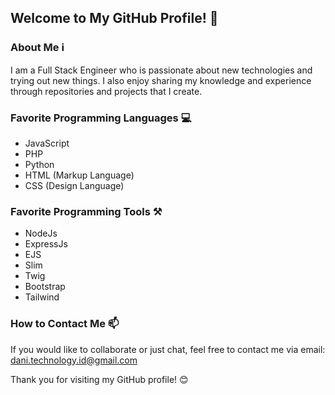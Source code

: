 ## Welcome to My GitHub Profile! 👋

### About Me ℹ️
I am a Full Stack Engineer who is passionate about new technologies and trying out new things. I also enjoy sharing my knowledge and experience through repositories and projects that I create.

### Favorite Programming Languages 💻
- JavaScript
- PHP
- Python
- HTML (Markup Language)
- CSS (Design Language)

### Favorite Programming Tools ⚒️
- NodeJs
- ExpressJs
- EJS
- Slim
- Twig
- Bootstrap
- Tailwind

### How to Contact Me 📫
If you would like to collaborate or just chat, feel free to contact me via email: [dani.technology.id@gmail.com](mailto:dani.technology.id@gmail.com)

Thank you for visiting my GitHub profile! 😊
